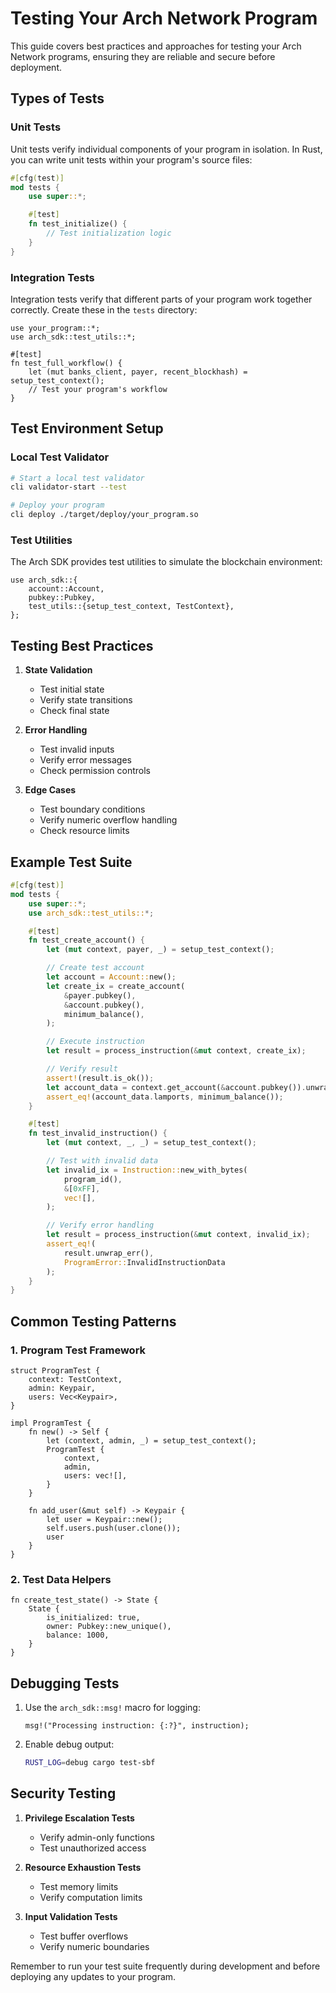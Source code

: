 # Testing Your Arch Network Program

This guide covers best practices and approaches for testing your Arch Network programs, ensuring they are reliable and secure before deployment.

## Types of Tests

### Unit Tests

Unit tests verify individual components of your program in isolation. In Rust, you can write unit tests within your program's source files:

```rust
#[cfg(test)]
mod tests {
    use super::*;

    #[test]
    fn test_initialize() {
        // Test initialization logic
    }
}
```

### Integration Tests

Integration tests verify that different parts of your program work together correctly. Create these in the `tests` directory:

```rust,ignore
use your_program::*;
use arch_sdk::test_utils::*;

#[test]
fn test_full_workflow() {
    let (mut banks_client, payer, recent_blockhash) = setup_test_context();
    // Test your program's workflow
}
```

## Test Environment Setup

### Local Test Validator

```bash
# Start a local test validator
cli validator-start --test

# Deploy your program
cli deploy ./target/deploy/your_program.so
```

### Test Utilities

The Arch SDK provides test utilities to simulate the blockchain environment:

```rust,ignore
use arch_sdk::{
    account::Account,
    pubkey::Pubkey,
    test_utils::{setup_test_context, TestContext},
};
```

## Testing Best Practices

1. **State Validation**
   - Test initial state
   - Verify state transitions
   - Check final state

2. **Error Handling**
   - Test invalid inputs
   - Verify error messages
   - Check permission controls

3. **Edge Cases**
   - Test boundary conditions
   - Verify numeric overflow handling
   - Check resource limits

## Example Test Suite

```rust
#[cfg(test)]
mod tests {
    use super::*;
    use arch_sdk::test_utils::*;

    #[test]
    fn test_create_account() {
        let (mut context, payer, _) = setup_test_context();

        // Create test account
        let account = Account::new();
        let create_ix = create_account(
            &payer.pubkey(),
            &account.pubkey(),
            minimum_balance(),
        );

        // Execute instruction
        let result = process_instruction(&mut context, create_ix);

        // Verify result
        assert!(result.is_ok());
        let account_data = context.get_account(&account.pubkey()).unwrap();
        assert_eq!(account_data.lamports, minimum_balance());
    }

    #[test]
    fn test_invalid_instruction() {
        let (mut context, _, _) = setup_test_context();

        // Test with invalid data
        let invalid_ix = Instruction::new_with_bytes(
            program_id(),
            &[0xFF],
            vec![],
        );

        // Verify error handling
        let result = process_instruction(&mut context, invalid_ix);
        assert_eq!(
            result.unwrap_err(),
            ProgramError::InvalidInstructionData
        );
    }
}
```

## Common Testing Patterns

### 1. Program Test Framework

```rust,ignore
struct ProgramTest {
    context: TestContext,
    admin: Keypair,
    users: Vec<Keypair>,
}

impl ProgramTest {
    fn new() -> Self {
        let (context, admin, _) = setup_test_context();
        ProgramTest {
            context,
            admin,
            users: vec![],
        }
    }

    fn add_user(&mut self) -> Keypair {
        let user = Keypair::new();
        self.users.push(user.clone());
        user
    }
}
```

### 2. Test Data Helpers

```rust,ignore
fn create_test_state() -> State {
    State {
        is_initialized: true,
        owner: Pubkey::new_unique(),
        balance: 1000,
    }
}
```

## Debugging Tests

1. Use the `arch_sdk::msg!` macro for logging:
   ```rust,ignore
   msg!("Processing instruction: {:?}", instruction);
   ```

2. Enable debug output:
   ```bash
   RUST_LOG=debug cargo test-sbf
   ```

## Security Testing

1. **Privilege Escalation Tests**
   - Verify admin-only functions
   - Test unauthorized access

2. **Resource Exhaustion Tests**
   - Test memory limits
   - Verify computation limits

3. **Input Validation Tests**
   - Test buffer overflows
   - Verify numeric boundaries

Remember to run your test suite frequently during development and before deploying any updates to your program.
